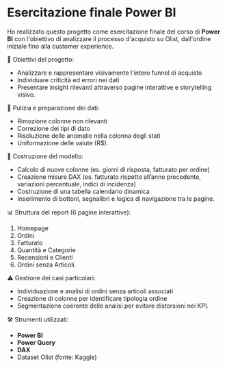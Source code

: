 # Esercitazione finale Power BI

Ho realizzato questo progetto come esercitazione finale del corso di **Power BI** con l'obiettivo di analizzare il processo d'acquisto su Olist, dall'ordine iniziale fino alla customer experience. 

🧭 Obiettivi del progetto:
- Analizzare e rappresentare visivamente l'intero funnel di acquisto
- Individuare criticità ed errori nei dati
- Presentare insight rilevanti attraverso pagine interattive e storytelling visivo.

🧹 Pulizia e preparazione dei dati:
- Rimozione colonne non rilevanti
- Correzione dei tipi di dato
- Risoluzione delle anomalie nella colonna degli stati
- Uniformazione delle valute (R$).

🧾 Costruzione del modello:
- Calcolo di nuove colonne (es. giorni di risposta, fatturato per ordine)
- Creazione misure DAX (es. fatturato rispetto all’anno precedente, variazioni percentuale, indici di incidenza)
- Costruzione di una tabella calendario dinamica
- Inserimento di bottoni, segnalibri e logica di navigazione tra le pagine.

📊 Struttura del report (6 pagine interattive):
1. Homepage
2. Ordini
3. Fatturato
4. Quantità e Categorie
5. Recensioni e Clienti
6. Ordini senza Articoli.

 ⚠️ Gestione dei casi particolari:
- Individuazione e analisi di ordini senza articoli associati
- Creazione di colonne per identificare tipologia ordine
- Segmentazione coerente delle analisi per evitare distorsioni nei KPI.
  
🛠️ Strumenti utilizzati:
- **Power BI**
- **Power Query**
- **DAX**
- Dataset Olist (fonte: Kaggle)

